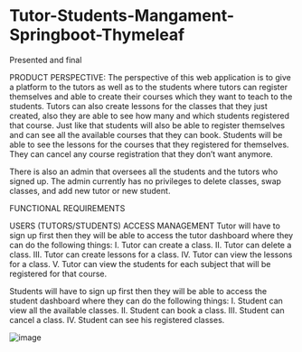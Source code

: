 # Tutor-Students-Mangament-Springboot-Thymeleaf
Presented and final 

PRODUCT PERSPECTIVE:
The perspective of this web application is to give a platform to the tutors as well as to the students 
where tutors can register themselves and able to create their courses which they want to teach to the students. 
Tutors can also create lessons for the classes that they just created, also they are able to see how many and which students registered that course. 
Just like that students will also be able to register themselves and can see all the available courses that they can book. Students will be able to see
the lessons for the courses that they registered for themselves. They can cancel any course registration that they don’t want anymore.

There is also an admin that oversees all the students and the tutors who signed up. 
The admin currently has no privileges to delete classes, swap classes, and add new tutor or new student. 


FUNCTIONAL REQUIREMENTS

USERS (TUTORS/STUDENTS) ACCESS MANAGEMENT Tutor will have to sign up first then they will be able to access the tutor dashboard where they can do the following things: 
I. Tutor can create a class. 
II. Tutor can delete a class. 
III. Tutor can create lessons for a class.
IV. Tutor can view the lessons for a class. 
V. Tutor can view the students for each subject that will be registered for that course.

Students will have to sign up first then they will be able to access the student dashboard where they can do the following things:
I. Student can view all the available classes. 
II. Student can book a class. 
III. Student can cancel a class. 
IV. Student can see his registered classes.

![image](https://user-images.githubusercontent.com/77767564/165143362-4b28d2b1-6a4b-4f66-a472-c96c4e70ada9.png)


